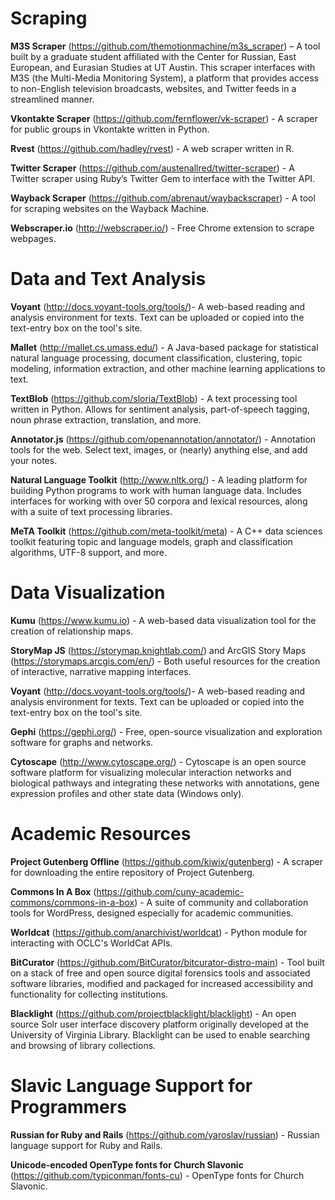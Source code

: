 # Scraping 

**M3S Scraper** (https://github.com/themotionmachine/m3s_scraper) – A tool built by a graduate student affiliated with the Center for Russian, East European, and Eurasian Studies at UT Austin. This scraper interfaces with M3S (the Multi-Media Monitoring System), a platform that provides access to non-English television broadcasts, websites, and Twitter feeds in a streamlined manner.

**Vkontakte Scraper** (https://github.com/fernflower/vk-scraper) - A scraper for public groups in Vkontakte written in Python.

**Rvest** (https://github.com/hadley/rvest) - A web scraper written in R.

**Twitter Scraper** (https://github.com/austenallred/twitter-scraper) - A Twitter scraper using Ruby’s Twitter Gem to interface with the Twitter API.

**Wayback Scraper** (https://github.com/abrenaut/waybackscraper) - A tool for scraping websites on the Wayback Machine.

**Webscraper.io** (http://webscraper.io/) - Free Chrome extension to scrape webpages.

# Data and Text Analysis

**Voyant** (http://docs.voyant-tools.org/tools/)- A web-based reading and analysis environment for texts. Text can be uploaded or copied into the text-entry box on the tool's site.

**Mallet** (http://mallet.cs.umass.edu/) - A Java-based package for statistical natural language processing, document classification, clustering, topic modeling, information extraction, and other machine learning applications to text.

**TextBlob** (https://github.com/sloria/TextBlob) - A text processing tool written in Python. Allows for sentiment analysis, part-of-speech tagging, noun phrase extraction, translation, and more.

**Annotator.js** (https://github.com/openannotation/annotator/) - Annotation tools for the web. Select text, images, or (nearly) anything else, and add your notes.

**Natural Language Toolkit** (http://www.nltk.org/) - A leading platform for building Python programs to work with human language data. Includes interfaces for working with over 50 corpora and lexical resources, along with a suite of text processing libraries.

**MeTA Toolkit** (https://github.com/meta-toolkit/meta) - A C++ data sciences toolkit featuring topic and language models, graph and classification algorithms, UTF-8 support, and more.

# Data Visualization 

**Kumu** (https://www.kumu.io) - A web-based data visualization tool for the creation of relationship maps.

**StoryMap JS** (https://storymap.knightlab.com/) and ArcGIS Story Maps (https://storymaps.arcgis.com/en/) - Both useful resources for the creation of interactive, narrative mapping interfaces.

**Voyant** (http://docs.voyant-tools.org/tools/)- A web-based reading and analysis environment for texts. Text can be uploaded or copied into the text-entry box on the tool's site.

**Gephi** (https://gephi.org/) - Free, open-source visualization and exploration software for graphs and networks.

**Cytoscape** (http://www.cytoscape.org/) - Cytoscape is an open source software platform for visualizing molecular interaction networks and biological pathways and integrating these networks with annotations, gene expression profiles and other state data (Windows only).

# Academic Resources

**Project Gutenberg Offline** (https://github.com/kiwix/gutenberg) - A scraper for downloading the entire repository of Project Gutenberg.

**Commons In A Box** (https://github.com/cuny-academic-commons/commons-in-a-box) - A suite of community and collaboration tools for WordPress, designed especially for academic communities.

**Worldcat** (https://github.com/anarchivist/worldcat) - Python module for interacting with OCLC's WorldCat APIs.

**BitCurator** (https://github.com/BitCurator/bitcurator-distro-main) - Tool built on a stack of free and open source digital forensics tools and associated software libraries, modified and packaged for increased accessibility and functionality for collecting institutions.

**Blacklight** (https://github.com/projectblacklight/blacklight) - An open source Solr user interface discovery platform originally developed at the University of Virginia Library. Blacklight can be used to enable searching and browsing of library collections.


# Slavic Language Support for Programmers

**Russian for Ruby and Rails** (https://github.com/yaroslav/russian) - Russian language support for Ruby and Rails.

**Unicode-encoded OpenType fonts for Church Slavonic** (https://github.com/typiconman/fonts-cu) - OpenType fonts for Church Slavonic.
